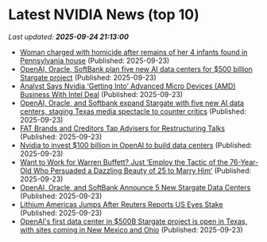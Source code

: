 # Latest NVIDIA News (top 10)
_Last updated: **2025-09-24 21:13:00**_

- [Woman charged with homicide after remains of her 4 infants found in Pennsylvania house](https://biztoc.com/x/32e3ea6083e231d8) (Published: 2025-09-23)
- [OpenAI, Oracle, SoftBank plan five new AI data centers for $500 billion Stargate project](https://biztoc.com/x/9db930f8dfbd8785) (Published: 2025-09-23)
- [Analyst Says Nvidia ‘Getting Into’ Advanced Micro Devices (AMD) Business With Intel Deal](https://consent.yahoo.com/v2/collectConsent?sessionId=1_cc-session_863d2e25-c32b-4a16-a602-80651e506576) (Published: 2025-09-23)
- [OpenAI, Oracle, and Softbank expand Stargate with five new AI data centers, staging Texas media spectacle to counter critics](https://fortune.com/2025/09/23/openai-oracle-and-softbank-expand-stargate-with-five-new-ai-data-centers-staging-texas-media-spectacle-to-counter-critics/) (Published: 2025-09-23)
- [FAT Brands and Creditors Tap Advisers for Restructuring Talks](https://biztoc.com/x/105c9906638952c7) (Published: 2025-09-23)
- [Nvidia to invest $100 billion in OpenAI to build data centers](https://biztoc.com/x/863b2b208c2a769e) (Published: 2025-09-23)
- [Want to Work for Warren Buffett? Just ‘Employ the Tactic of the 76-Year-Old Who Persuaded a Dazzling Beauty of 25 to Marry Him’](https://biztoc.com/x/2f7ef98a2ff6f6b1) (Published: 2025-09-23)
- [OpenAI, Oracle, and SoftBank Announce 5 New Stargate Data Centers](https://biztoc.com/x/1fb5bad6740a6c4b) (Published: 2025-09-23)
- [Lithium Americas Jumps After Reuters Reports US Eyes Stake](https://biztoc.com/x/36b36d66bafc5292) (Published: 2025-09-23)
- [OpenAI's first data center in $500B Stargate project is open in Texas, with sites coming in New Mexico and Ohio](https://www.cnbc.com/2025/09/23/openai-first-data-center-in-500-billion-stargate-project-up-in-texas.html) (Published: 2025-09-23)

